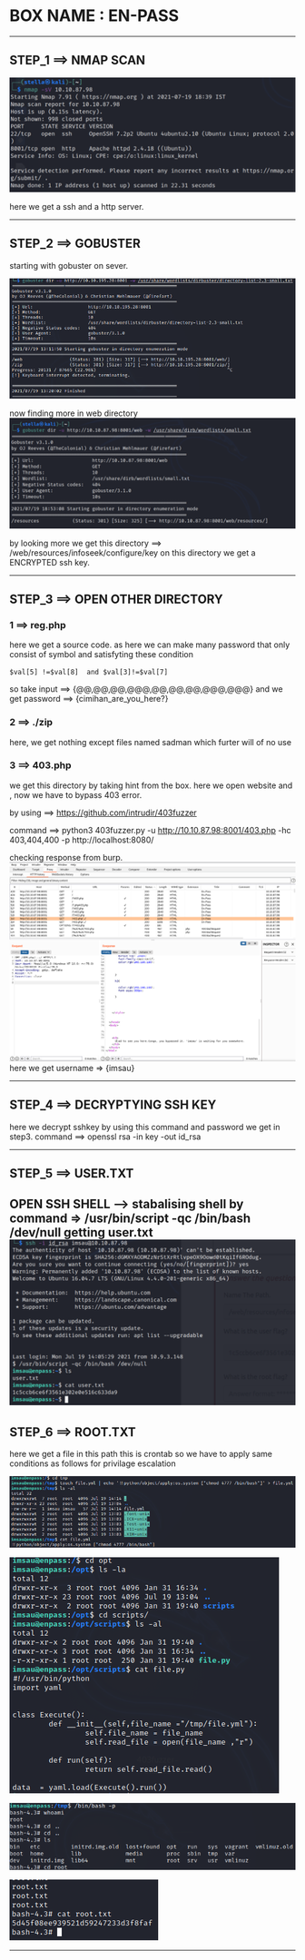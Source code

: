 # BOX NAME : EN-PASS
-------------------------------------------
## STEP_1 ==> NMAP SCAN

![](https://github.com/bitcriminals/bitcriminals.github.io/blob/main/images/otaku_/en-pass_nmap.png)

here we get a ssh and a http server.

-------------------------------------------
## STEP_2 ==> GOBUSTER

starting with gobuster on sever.

![](https://github.com/bitcriminals/bitcriminals.github.io/blob/main/images/otaku_/enpass_gobuster.png)

now finding more in web directory
![](https://github.com/bitcriminals/bitcriminals.github.io/blob/main/images/otaku_/enpass_gobuster_1.png)

by looking more we get this directory ==> /web/resources/infoseek/configure/key
on this directory we get a ENCRYPTED ssh key.

------------------------------------------------------------
## STEP_3 ==> OPEN OTHER DIRECTORY

### 1 ==> reg.php
here we get a source code.
as here we can make many password that only consist of symbol and satisfyting these condition
```strlen($val[0]) == 2) and (strlen($val[8]) ==  3 )
$val[5] !=$val[8]  and $val[3]!=$val[7]
```
so take input ==>  {@@,@@,@@,@@@,@@,@@,@@,@@@,@@@}
and we get password ==> {cimihan_are_you_here?}

### 2 ==> ./zip
here, we get nothing except files named sadman which furter will of no use

### 3 ==> 403.php
we get this directory by taking hint from the box.
here we open website and , now we have to bypass 403 error.

by using ==> https://github.com/intrudir/403fuzzer

command ==> python3 403fuzzer.py -u http://10.10.87.98:8001/403.php -hc 403,404,400 -p http://localhost:8080/

checking response from burp.
![](https://github.com/bitcriminals/bitcriminals.github.io/blob/main/images/otaku_/enpass_burp.jpg)
here we get username => {imsau}

---------------------------------------------------------------
## STEP_4 ==> DECRYPTYING SSH KEY
here we decrypt sshkey by using this command and password we get in step3.
command ==> openssl rsa -in key -out id_rsa

----------------------------------------------------------------
## STEP_5 ==> USER.TXT
OPEN SSH SHELL --> 
stabalising shell by command => /usr/bin/script -qc /bin/bash /dev/null
getting user.txt
![](https://github.com/bitcriminals/bitcriminals.github.io/blob/main/images/otaku_/user_flag.png)
----------------------------------------------------------------
## STEP_6 ==> ROOT.TXT
here we get a file in this path
this is crontab so we have to apply same conditions as follows for privilage escalation

![](https://github.com/bitcriminals/bitcriminals.github.io/blob/main/images/otaku_/enpass_root1.png)

![](https://github.com/bitcriminals/bitcriminals.github.io/blob/main/images/otaku_/enpass_root2.png)

![](https://github.com/bitcriminals/bitcriminals.github.io/blob/main/images/otaku_/enpass_root3.png)

![](https://github.com/bitcriminals/bitcriminals.github.io/blob/main/images/otaku_/enpass_root4.png)

------------------------------------------------------------------
